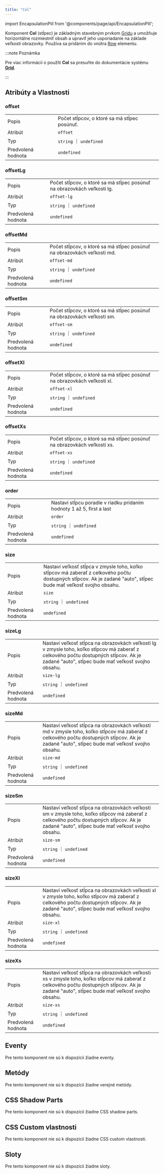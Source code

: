 ```yaml
---
title: "Col"
---
```


<head>
  <title>Col: Horizontálne rozmiestnenie obsahu na základe veľkosti obrazovky.</title>
  <meta name="description" content="Col is a column component that goes inside a row. Content within a grid goes inside of a column. Read more on column padding, size, and other properties." />
</head>

import EncapsulationPill from '@components/page/api/EncapsulationPill';

<EncapsulationPill type="shadow" />

Komponent **Col** (stĺpec) je základným stavebným prvkom [Gridu](./grid) a umožňuje horizontálne rozmiestniť obsah a upraviť jeho usporiadanie na základe veľkosti obrazovky. Používa sa pridánim do vnútra [Row](./row) elementu.

:::note Poznámka

Pre viac informácií o použítí **Col** sa presuňte do dokumentácie systému [**Grid**](./grid).

:::

## Atribúty a Vlastnosti

### offset

|  |  |
| --- | --- |
| Popis | Počet stĺpcov, o ktoré sa má stĺpec posúnuť. |
| Atribút | `offset` |
| Typ | `string` ｜ `undefined` |
| Predvolená hodnota | `undefined` |

### offsetLg

|  |  |
| --- | --- |
| Popis | Počet stĺpcov, o ktoré sa má stĺpec posúnuť na obrazovkách veľkosti lg. |
| Atribút | `offset-lg` |
| Typ | `string` ｜ `undefined` |
| Predvolená hodnota | `undefined` |

### offsetMd

|  |  |
| --- | --- |
| Popis | Počet stĺpcov, o ktoré sa má stĺpec posúnuť na obrazovkách veľkosti md. |
| Atribút | `offset-md` |
| Typ | `string` ｜ `undefined` |
| Predvolená hodnota | `undefined` |

### offsetSm

|  |  |
| --- | --- |
| Popis | Počet stĺpcov, o ktoré sa má stĺpec posúnuť na obrazovkách veľkosti sm. |
| Atribút | `offset-sm` |
| Typ | `string` ｜ `undefined` |
| Predvolená hodnota | `undefined` |

### offsetXl

|  |  |
| --- | --- |
| Popis | Počet stĺpcov, o ktoré sa má stĺpec posúnuť na obrazovkách veľkosti xl. |
| Atribút | `offset-xl` |
| Typ | `string` ｜ `undefined` |
| Predvolená hodnota | `undefined` |

### offsetXs

|  |  |
| --- | --- |
| Popis | Počet stĺpcov, o ktoré sa má stĺpec posúnuť na obrazovkách veľkosti xs. |
| Atribút | `offset-xs` |
| Typ | `string` ｜ `undefined` |
| Predvolená hodnota | `undefined` |

### order

|  |  |
| --- | --- |
| Popis | Nastaví stĺpcu poradie v riadku pridaním hodnoty 1 až 5, first a last |
| Atribút | `order` |
| Typ | `string` ｜ `undefined` |
| Predvolená hodnota | `undefined` |

### size

|  |  |
| --- | --- |
| Popis | Nastaví veľkosť stĺpca v zmysle toho, koľko stĺpcov má zaberať z celkového počtu dostupných stĺpcov. Ak je zadané "auto", stĺpec bude mať veľkosť svojho obsahu. |
| Atribút | `size` |
| Typ | `string` ｜ `undefined` |
| Predvolená hodnota | `undefined` |

### sizeLg

|  |  |
| --- | --- |
| Popis | Nastaví veľkosť stĺpca na obrazovkách veľkosti lg v zmysle toho, koľko stĺpcov má zaberať z celkového počtu dostupných stĺpcov. Ak je zadané "auto", stĺpec bude mať veľkosť svojho obsahu. |
| Atribút | `size-lg` |
| Typ | `string` ｜ `undefined` |
| Predvolená hodnota | `undefined` |

### sizeMd

|  |  |
| --- | --- |
| Popis | Nastaví veľkosť stĺpca na obrazovkách veľkosti md v zmysle toho, koľko stĺpcov má zaberať z celkového počtu dostupných stĺpcov. Ak je zadané "auto", stĺpec bude mať veľkosť svojho obsahu. |
| Atribút | `size-md` |
| Typ | `string` ｜ `undefined` |
| Predvolená hodnota | `undefined` |

### sizeSm

|  |  |
| --- | --- |
| Popis | Nastaví veľkosť stĺpca na obrazovkách veľkosti sm v zmysle toho, koľko stĺpcov má zaberať z celkového počtu dostupných stĺpcov. Ak je zadané "auto", stĺpec bude mať veľkosť svojho obsahu. |
| Atribút | `size-sm` |
| Typ | `string` ｜ `undefined` |
| Predvolená hodnota | `undefined` |

### sizeXl

|  |  |
| --- | --- |
| Popis | Nastaví veľkosť stĺpca na obrazovkách veľkosti xl v zmysle toho, koľko stĺpcov má zaberať z celkového počtu dostupných stĺpcov. Ak je zadané "auto", stĺpec bude mať veľkosť svojho obsahu. |
| Atribút | `size-xl` |
| Typ | `string` ｜ `undefined` |
| Predvolená hodnota | `undefined` |

### sizeXs

|  |  |
| --- | --- |
| Popis | Nastaví veľkosť stĺpca na obrazovkách veľkosti xs v zmysle toho, koľko stĺpcov má zaberať z celkového počtu dostupných stĺpcov. Ak je zadané "auto", stĺpec bude mať veľkosť svojho obsahu. |
| Atribút | `size-xs` |
| Typ | `string` ｜ `undefined` |
| Predvolená hodnota | `undefined` |

## Eventy

Pre tento komponent nie sú k dispozícii žiadne eventy.

## Metódy

Pre tento komponent nie sú k dispozícii žiadne verejné metódy.

## CSS Shadow Parts

Pre tento komponent nie sú k dispozícií žiadne CSS shadow parts.

## CSS Custom vlastnosti

Pre tento komponent nie sú k dispozícií žiadne CSS custom vlastnosti.

## Sloty

Pre tento komponent nie sú k dispozícii žiadne sloty.
